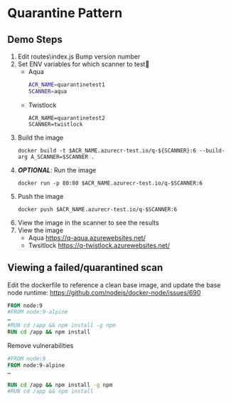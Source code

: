 # Quarantine Pattern
## Demo Steps
1. Edit routes\index.js Bump version number
1.  Set ENV variables for which scanner to test
    * Aqua
        ```sh
        ACR_NAME=quarantinetest1
        SCANNER=aqua
        ```
    * Twistlock
        ```
        ACR_NAME=quarantinetest2
        SCANNER=twistlock
        ```
1.  Build the image    
    ```
    docker build -t $ACR_NAME.azurecr-test.io/q-${SCANNER}:6 --build-arg A_SCANNER=$SCANNER .
    ```
1.  ***OPTIONAL***: Run the image
    ```
    docker run -p 80:80 $ACR_NAME.azurecr-test.io/q-$SCANNER:6
    ```
1.  Push the image
    ```
    docker push $ACR_NAME.azurecr-test.io/q-$SCANNER:6
    ```
1.  View the image in the scanner to see the results
1.  View the image
    * Aqua
     https://q-aqua.azurewebsites.net/
    * Twsitlock https://q-twistlock.azurewebsites.net/

## Viewing a failed/quarantined scan
Edit the dockerfile to reference a clean base image, and update the base node runtime: https://github.com/nodejs/docker-node/issues/690
```dockerfile
FROM node:9
#FROM node:9-alpine
…
#RUN cd /app && npm install -g npm
RUN cd /app && npm install
```
Remove vulnerabilities
```dockerfile
#FROM node:9
FROM node:9-alpine
…

RUN cd /app && npm install -g npm
#RUN cd /app && npm install
```
